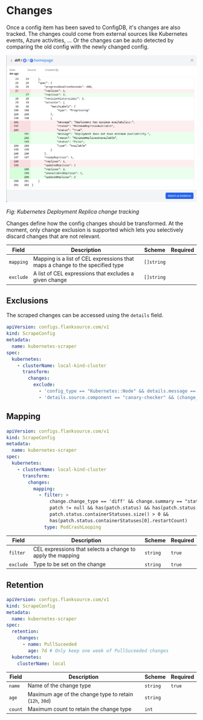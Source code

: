 # Changes

Once a config item has been saved to ConfigDB, it's changes are also tracked. The changes could come from external sources like Kubernetes events, Azure activities, ... Or the changes can be auto detected by comparing the old config with the newly changed config.

![Kubernetes Deployment Replica change](../../images/config-changes.png)

_Fig: Kubernetes Deployment Replica change tracking_

Changes define how the config changes should be transformed. At the moment, only change exclusion is supported which lets you selectively discard changes that are not relevant.

| Field     | Description                                                                   | Scheme     | Required |
| --------- | ----------------------------------------------------------------------------- | ---------- | -------- |
| `mapping` | Mapping is a list of CEL expressions that maps a change to the specified type | `[]string` |          |
| `exclude` | A list of CEL expressions that excludes a given change                        | `[]string` |          |

## Exclusions

The scraped changes can be accessed using the `details` field.

```yaml title="kubernetes-scraper.yaml"
apiVersion: configs.flanksource.com/v1
kind: ScrapeConfig
metadata:
  name: kubernetes-scraper
spec:
  kubernetes:
    - clusterName: local-kind-cluster
      transform:
        changes:
          exclude:
            - 'config_type == "Kubernetes::Node" && details.message == "status.images"'
            - 'details.source.component == "canary-checker" && (change_type == "Failed" || change_type == "Pass")'
```

## Mapping

```yaml title="kubernetes-scraper.yaml"
apiVersion: configs.flanksource.com/v1
kind: ScrapeConfig
metadata:
  name: kubernetes-scraper
spec:
  kubernetes:
    - clusterName: local-kind-cluster
      transform:
        changes:
          mapping:
            - filter: >
                change.change_type == 'diff' && change.summary == "status.containerStatuses" &&
                patch != null && has(patch.status) && has(patch.status.containerStatuses) &&
                patch.status.containerStatuses.size() > 0 &&
                has(patch.status.containerStatuses[0].restartCount)
              type: PodCrashLooping
```

| Field     | Description                                                | Scheme   | Required |
| --------- | ---------------------------------------------------------- | -------- | -------- |
| `filter`  | CEL expressions that selects a change to apply the mapping | `string` | `true`   |
| `exclude` | Type to be set on the change                               | `string` | `true`   |

## Retention

```yaml title="kubernetes-scraper.yaml"
apiVersion: configs.flanksource.com/v1
kind: ScrapeConfig
metadata:
  name: kubernetes-scraper
spec:
  retention:
    changes:
      - name: PullSuceeded
        age: 7d # Only keep one week of PullSuceeded changes
  kubernetes:
    clusterName: local
```

| Field   | Description                                             | Scheme   | Required |
| ------- | ------------------------------------------------------- | -------- | -------- |
| `name`  | Name of the change type                                 | `string` | `true`   |
| `age`   | Maximum age of the change type to retain (`12h`, `30d`) | `string` |          |
| `count` | Maximum count to retain the change type                 | `int`    |          |
